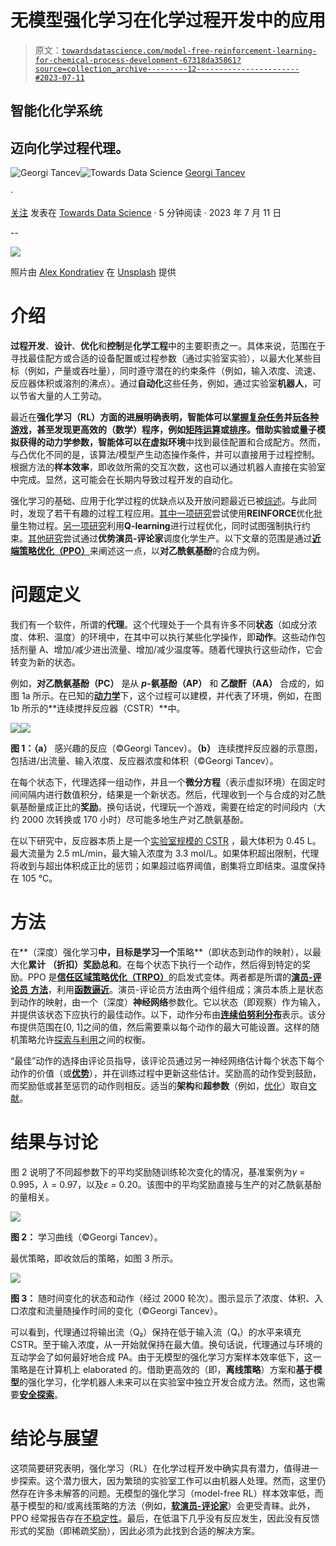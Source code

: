 # 无模型强化学习在化学过程开发中的应用

> 原文：[`towardsdatascience.com/model-free-reinforcement-learning-for-chemical-process-development-67318da35861?source=collection_archive---------12-----------------------#2023-07-11`](https://towardsdatascience.com/model-free-reinforcement-learning-for-chemical-process-development-67318da35861?source=collection_archive---------12-----------------------#2023-07-11)

## 智能化化学系统

## 迈向化学过程代理。

[](https://gtancev.medium.com/?source=post_page-----67318da35861--------------------------------)![Georgi Tancev](https://gtancev.medium.com/?source=post_page-----67318da35861--------------------------------)[](https://towardsdatascience.com/?source=post_page-----67318da35861--------------------------------)![Towards Data Science](https://towardsdatascience.com/?source=post_page-----67318da35861--------------------------------) [Georgi Tancev](https://gtancev.medium.com/?source=post_page-----67318da35861--------------------------------)

·

[关注](https://medium.com/m/signin?actionUrl=https%3A%2F%2Fmedium.com%2F_%2Fsubscribe%2Fuser%2F54224776d918&operation=register&redirect=https%3A%2F%2Ftowardsdatascience.com%2Fmodel-free-reinforcement-learning-for-chemical-process-development-67318da35861&user=Georgi+Tancev&userId=54224776d918&source=post_page-54224776d918----67318da35861---------------------post_header-----------) 发表在 [Towards Data Science](https://towardsdatascience.com/?source=post_page-----67318da35861--------------------------------) · 5 分钟阅读 · 2023 年 7 月 11 日[](https://medium.com/m/signin?actionUrl=https%3A%2F%2Fmedium.com%2F_%2Fvote%2Ftowards-data-science%2F67318da35861&operation=register&redirect=https%3A%2F%2Ftowardsdatascience.com%2Fmodel-free-reinforcement-learning-for-chemical-process-development-67318da35861&user=Georgi+Tancev&userId=54224776d918&source=-----67318da35861---------------------clap_footer-----------)

--

[](https://medium.com/m/signin?actionUrl=https%3A%2F%2Fmedium.com%2F_%2Fbookmark%2Fp%2F67318da35861&operation=register&redirect=https%3A%2F%2Ftowardsdatascience.com%2Fmodel-free-reinforcement-learning-for-chemical-process-development-67318da35861&source=-----67318da35861---------------------bookmark_footer-----------)![](img/05ed0b66f8d084c815e741a76805469b.png)

照片由 [Alex Kondratiev](https://unsplash.com/@alexkondratiev?utm_source=medium&utm_medium=referral) 在 [Unsplash](https://unsplash.com/?utm_source=medium&utm_medium=referral) 提供

# 介绍

**过程开发**、**设计**、**优化**和**控制**是**化学工程**中的主要职责之一。具体来说，范围在于寻找最佳配方或合适的设备配置或过程参数（通过实验室实验），以最大化某些目标（例如，产量或吞吐量），同时遵守潜在的约束条件（例如，输入浓度、流速、反应器体积或溶剂的沸点）。通过**自动化**这些任务，例如，通过实验室**机器人**，可以节省大量的人工劳动。

最近在**强化学习（RL）**方面的进展明确表明，智能体可以[掌握复杂任务](https://www.nature.com/articles/nature14236)并[玩各种游戏](https://www.nature.com/articles/s41586-020-03051-4)，甚至发现更高效的（数学）程序，例如[矩阵运算](https://www.nature.com/articles/s41586-022-05172-4)或[排序](https://www.nature.com/articles/d41586-023-01883-4)。借助实验或量子模拟获得的动力学参数，智能体可以在**虚拟环境**中找到最佳配置和合成配方。然而，与凸优化不同的是，该算法/模型产生动态操作条件，并可以直接用于过程控制。根据方法的**样本效率**，即收敛所需的交互次数，这也可以通过机器人直接在实验室中完成。显然，这可能会在长期内导致过程开发的自动化。

强化学习的基础、应用于化学过程的优缺点以及开放问题最近已被[综述](https://www.sciencedirect.com/science/article/abs/pii/S0098135419300754?via%3Dihub=)。与此同时，发现了若干有趣的过程工程应用。[其中一项研究](https://www.sciencedirect.com/science/article/abs/pii/S0098135419304168?via%3Dihub=)尝试使用**REINFORCE**优化批量生物过程。[另一项研究](https://www.sciencedirect.com/science/article/abs/pii/S0098135421002404?via%3Dihub=)利用**Q-learning**进行过程优化，同时试图强制执行约束。[其他研究](https://www.sciencedirect.com/science/article/pii/S0098135420301599?via%3Dihub=)尝试通过**优势演员-评论家**调度化学生产。以下文章的范围是通过[**近端策略优化（PPO）**](https://arxiv.org/abs/1707.06347)来阐述这一点，以**对乙酰氨基酚**的合成为例。

# 问题定义

我们有一个软件，所谓的**代理**。这个代理处于一个具有许多不同**状态**（如成分浓度、体积、温度）的环境中，在其中可以执行某些化学操作，即**动作**。这些动作包括剂量 A、增加/减少进出流量、增加/减少温度等。随着代理执行这些动作，它会转变为新的状态。

例如，**对乙酰氨基酚（PC）** 是从 ***p*-氨基酚（AP）** 和 **乙酸酐（AA）** 合成的，如图 1a 所示。在已知的[**动力学**](https://jurnal.ugm.ac.id/jrekpros/article/view/64551)下，这个过程可以建模，并代表了环境，例如，在图 1b 所示的**连续搅拌反应器（CSTR）**中。

![](img/a8c2fb8e45c9edb1eb5f75c92ca932bf.png)![](img/bc9e3ddf35302c03a14ae2768baba5f0.png)

**图 1：（a）** 感兴趣的反应（©Georgi Tancev）。**（b）** 连续搅拌反应器的示意图，包括进/出流量、输入浓度、反应器浓度和体积（©Georgi Tancev）。

在每个状态下，代理选择一组动作，并且一个**微分方程**（表示虚拟环境）在固定时间间隔内进行数值积分，结果是一个新状态。然后，代理收到一个与合成的对乙酰氨基酚量成正比的**奖励**。换句话说，代理玩一个游戏，需要在给定的时间段内（大约 2000 次转换或 170 小时）尽可能多地生产对乙酰氨基酚。

在以下研究中，反应器本质上是一个[实验室规模的 CSTR](https://pubs.rsc.org/en/content/articlelanding/2023/re/d2re00476c) ，最大体积为 0.45 L。最大流量为 2.5 mL/min，最大输入浓度为 3.3 mol/L。如果体积超出限制，代理将收到与超出体积成正比的惩罚；如果超过临界阈值，剧集将立即结束。温度保持在 105 °C。

# 方法

在**（深度）强化学习**中，目标是学习一个**策略**（即状态到动作的映射），以最大化**累计** **（折扣）奖励总和**。在每个状态下执行一个动作，然后得到特定的奖励。PPO 是[**信任区域策略优化（TRPO）**](http://proceedings.mlr.press/v37/schulman15.html)的启发式变体。两者都是所谓的[**演员-评论员** **方法**](https://proceedings.neurips.cc/paper/1999/hash/6449f44a102fde848669bdd9eb6b76fa-Abstract.html)，利用[**函数逼近**](https://papers.nips.cc/paper_files/paper/1999/hash/464d828b85b0bed98e80ade0a5c43b0f-Abstract.html)。演员-评论员方法由两个组件组成；演员本质上是状态到动作的映射，由一个（深度）**神经网络**参数化。它以状态（即观察）作为输入，并提供该状态下应执行的最佳动作。以下，动作分布由[**连续伯努利分布**](https://papers.nips.cc/paper_files/paper/2019/hash/f82798ec8909d23e55679ee26bb26437-Abstract.html)表示。该分布提供范围在[0, 1]之间的值，然后需要乘以每个动作的最大可能设置。这样的随机策略允许[探索与利用](https://arxiv.org/abs/2305.08624)之间的权衡。

“最佳”动作的选择由评论员指导，该评论员通过另一神经网络估计每个状态下每个动作的价值（或[**优势**](https://arxiv.org/abs/1506.02438)），并在训练过程中更新这些估计。奖励高的动作受到鼓励，而奖励低或甚至惩罚的动作则相反。适当的**架构**和**超参数**（例如，[优化](https://ui.adsabs.harvard.edu/abs/2018arXiv181002525H/abstract)）取自[文献](https://ojs.aaai.org/index.php/AAAI/article/view/11694)。

# 结果与讨论

图 2 说明了不同超参数下的平均奖励随训练轮次变化的情况，基准案例为*γ* = 0.995，*λ* = 0.97，以及*ε* = 0.20。该图中的平均奖励直接与生产的对乙酰氨基酚的量相关。

![](img/3ec724f05c73f715df85e8e91dfc618b.png)

**图 2：** 学习曲线（©Georgi Tancev）。

最优策略，即收敛后的策略，如图 3 所示。

![](img/90075d764efb604b4bd079133be516e1.png)

**图 3：** 随时间变化的状态和动作（经过 2000 轮次）。图示显示了浓度、体积、入口浓度和流量随操作时间的变化（©Georgi Tancev）。

可以看到，代理通过将输出流（Q₂）保持在低于输入流（Q₁）的水平来填充 CSTR。至于输入浓度，从一开始就保持在最大值。换句话说，代理通过与环境的互动学会了如何最好地合成 PA。由于无模型的强化学习方案样本效率低下，这一策略是在计算机上 elaborated 的。借助更高效的（即，**离线策略**）方案和**基于模型**的强化学习，化学机器人未来可以在实验室中独立开发合成方法。然而，这也需要[**安全探索**](https://dl.acm.org/doi/10.5555/3454287.3454547)。

# 结论与展望

这项简要研究表明，强化学习（RL）在化学过程开发中确实具有潜力，值得进一步探索。这个潜力很大，因为繁琐的实验室工作可以由机器人处理。然而，这里仍然存在许多未解答的问题。无模型的强化学习（model-free RL）样本效率低，而基于模型的和/或离线策略的方法（例如，[**软演员-评论家**](https://arxiv.org/abs/1801.01290)）会更受青睐。此外，PPO 经常报告存在[不稳定性](https://arxiv.org/abs/2009.10897)。最后，在低温下几乎没有反应发生，因此没有反馈形式的奖励（即稀疏奖励），因此必须为此找到合适的解决方案。
